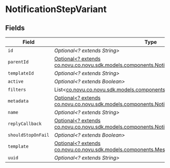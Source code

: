# NotificationStepVariant


## Fields

| Field                                                                                                                                                             | Type                                                                                                                                                              | Required                                                                                                                                                          | Description                                                                                                                                                       |
| ----------------------------------------------------------------------------------------------------------------------------------------------------------------- | ----------------------------------------------------------------------------------------------------------------------------------------------------------------- | ----------------------------------------------------------------------------------------------------------------------------------------------------------------- | ----------------------------------------------------------------------------------------------------------------------------------------------------------------- |
| `id`                                                                                                                                                              | *Optional<? extends String>*                                                                                                                                      | :heavy_minus_sign:                                                                                                                                                | N/A                                                                                                                                                               |
| `parentId`                                                                                                                                                        | [Optional<? extends co.novu.co.novu.sdk.models.components.NotificationStepVariantParentId>](../../models/components/NotificationStepVariantParentId.md)           | :heavy_minus_sign:                                                                                                                                                | N/A                                                                                                                                                               |
| `templateId`                                                                                                                                                      | *Optional<? extends String>*                                                                                                                                      | :heavy_minus_sign:                                                                                                                                                | N/A                                                                                                                                                               |
| `active`                                                                                                                                                          | *Optional<? extends Boolean>*                                                                                                                                     | :heavy_minus_sign:                                                                                                                                                | N/A                                                                                                                                                               |
| `filters`                                                                                                                                                         | List<[co.novu.co.novu.sdk.models.components.StepFilter](../../models/components/StepFilter.md)>                                                                   | :heavy_minus_sign:                                                                                                                                                | N/A                                                                                                                                                               |
| `metadata`                                                                                                                                                        | [Optional<? extends co.novu.co.novu.sdk.models.components.NotificationStepVariantMetadata>](../../models/components/NotificationStepVariantMetadata.md)           | :heavy_minus_sign:                                                                                                                                                | N/A                                                                                                                                                               |
| `name`                                                                                                                                                            | *Optional<? extends String>*                                                                                                                                      | :heavy_minus_sign:                                                                                                                                                | N/A                                                                                                                                                               |
| `replyCallback`                                                                                                                                                   | [Optional<? extends co.novu.co.novu.sdk.models.components.NotificationStepVariantReplyCallback>](../../models/components/NotificationStepVariantReplyCallback.md) | :heavy_minus_sign:                                                                                                                                                | N/A                                                                                                                                                               |
| `shouldStopOnFail`                                                                                                                                                | *Optional<? extends Boolean>*                                                                                                                                     | :heavy_minus_sign:                                                                                                                                                | N/A                                                                                                                                                               |
| `template`                                                                                                                                                        | [Optional<? extends co.novu.co.novu.sdk.models.components.MessageTemplate>](../../models/components/MessageTemplate.md)                                           | :heavy_minus_sign:                                                                                                                                                | N/A                                                                                                                                                               |
| `uuid`                                                                                                                                                            | *Optional<? extends String>*                                                                                                                                      | :heavy_minus_sign:                                                                                                                                                | N/A                                                                                                                                                               |